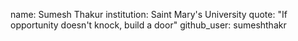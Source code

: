 
name: Sumesh Thakur
institution: Saint Mary's University
quote: "If opportunity doesn't knock, build a door"
github_user: sumeshthakr
